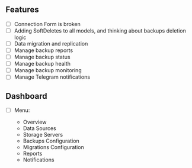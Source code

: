 ## Features

-   [ ] Connection Form is broken
-   [ ] Adding SoftDeletes to all models, and thinking about backups deletion logic
-   [ ] Data migration and replication
-   [ ] Manage backup reports
-   [ ] Manage backup status
-   [ ] Manage backup health
-   [ ] Manage backup monitoring
-   [ ] Manage Telegram notifications

## Dashboard

-   [ ] Menu:

    -   Overview
    -   Data Sources
    -   Storage Servers
    -   Backups Configuration
    -   Migrations Configuration
    -   Reports
    -   Notifications

